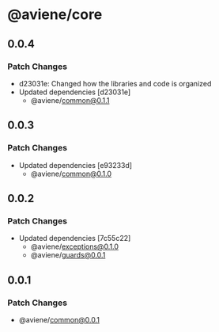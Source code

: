 # @aviene/core

## 0.0.4

### Patch Changes

- d23031e: Changed how the libraries and code is organized
- Updated dependencies [d23031e]
  - @aviene/common@0.1.1

## 0.0.3

### Patch Changes

- Updated dependencies [e93233d]
  - @aviene/common@0.1.0

## 0.0.2

### Patch Changes

- Updated dependencies [7c55c22]
  - @aviene/exceptions@0.1.0
  - @aviene/guards@0.0.1

## 0.0.1

### Patch Changes

- @aviene/common@0.0.1
